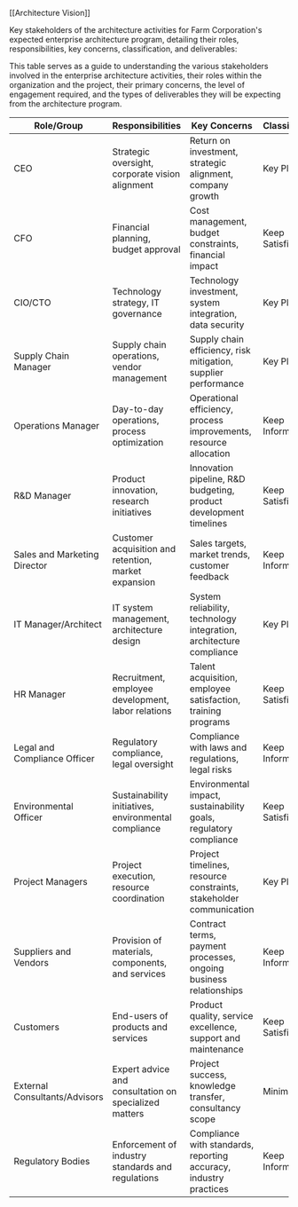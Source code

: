 [[Architecture Vision]]

Key stakeholders of the architecture activities for Farm Corporation's expected enterprise architecture program, detailing their roles, responsibilities, key concerns, classification, and deliverables:

This table serves as a guide to understanding the various stakeholders involved in the enterprise architecture activities, their roles within the organization and the project, their primary concerns, the level of engagement required, and the types of deliverables they will be expecting from the architecture program.

|Role/Group|Responsibilities|Key Concerns|Classification|Deliverables|
|---|---|---|---|---|
|CEO|Strategic oversight, corporate vision alignment|Return on investment, strategic alignment, company growth|Key Player|Strategic direction, approval of major initiatives|
|CFO|Financial planning, budget approval|Cost management, budget constraints, financial impact|Keep Satisfied|Budget allocations, financial reporting|
|CIO/CTO|Technology strategy, IT governance|Technology investment, system integration, data security|Key Player|Technology roadmap, IT policy updates|
|Supply Chain Manager|Supply chain operations, vendor management|Supply chain efficiency, risk mitigation, supplier performance|Key Player|Supply chain performance reports, risk assessment results|
|Operations Manager|Day-to-day operations, process optimization|Operational efficiency, process improvements, resource allocation|Keep Informed|Operational metrics, process documentation|
|R&D Manager|Product innovation, research initiatives|Innovation pipeline, R&D budgeting, product development timelines|Keep Satisfied|R&D project updates, innovation reports|
|Sales and Marketing Director|Customer acquisition and retention, market expansion|Sales targets, market trends, customer feedback|Keep Informed|Sales forecasts, marketing campaign results|
|IT Manager/Architect|IT system management, architecture design|System reliability, technology integration, architecture compliance|Key Player|IT architecture diagrams, compliance reports|
|HR Manager|Recruitment, employee development, labor relations|Talent acquisition, employee satisfaction, training programs|Keep Satisfied|Workforce planning strategies, training schedules|
|Legal and Compliance Officer|Regulatory compliance, legal oversight|Compliance with laws and regulations, legal risks|Keep Informed|Compliance audit reports, legal advisories|
|Environmental Officer|Sustainability initiatives, environmental compliance|Environmental impact, sustainability goals, regulatory compliance|Keep Satisfied|Sustainability reports, environmental impact assessments|
|Project Managers|Project execution, resource coordination|Project timelines, resource constraints, stakeholder communication|Key Player|Project plans, status updates, risk logs|
|Suppliers and Vendors|Provision of materials, components, and services|Contract terms, payment processes, ongoing business relationships|Keep Informed|Supplier performance evaluations, service level agreements (SLAs)|
|Customers|End-users of products and services|Product quality, service excellence, support and maintenance|Keep Satisfied|Customer satisfaction surveys, feedback forms|
|External Consultants/Advisors|Expert advice and consultation on specialized matters|Project success, knowledge transfer, consultancy scope|Minimal Effort|Consultancy reports, recommendations|
|Regulatory Bodies|Enforcement of industry standards and regulations|Compliance with standards, reporting accuracy, industry practices|Keep Informed|Regulatory filings, compliance certificates|

